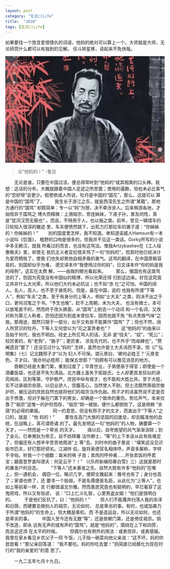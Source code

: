 ```yaml
---
layout: post
category: "生活||Life"
title:  "2020"
tags: [生活||Life]
---
```


如果要找一个饱含爱恨情仇的词语，他妈的绝对可以算上一个。大师就是大师，无论研究什么都可以有独到的见解。
任斗转星移，读起来不免快哉。


![](/images/2021/lx.jfif) 


>论“他妈的！”  -鲁迅



　　无论是谁，只要在中国过活，便总得常听到“他妈的”或其相类的口头禅。我
想：这话的分布，大概就跟着中国人足迹之所至罢；使用的遍数，怕也未必比客气
的“您好呀”会更少。假使依或人所说，牡丹是中国的“国花”，那么，这就可以
算是中国的“国骂”了。
　　我生长于浙江之东，就是西滢先生之所谓“某籍”。那地方通行的“国骂”
却颇简单：专一以“妈”为限，决不牵涉余人。后来稍游各地，才始惊异于国骂之
博大而精微：上溯祖宗，旁连姊妹，下递子孙，普及同性，真是“犹河汉而无极也”
。而且，不特用于人，也以施之兽。前年，曾见一辆煤车的只轮陷入很深的辙迹
里，车夫便愤然跳下，出死力打那拉车的骡子道：“你姊姊的！你姊姊的！”
　　别的国度里怎样，我不知道。单知道诺威人Hamsun有一本小说叫《饥饿》，
粗野的口吻是很多的，但我并不见这一类话。Gorky所写的小说中多无赖汉，就我
所看过的而言，也没有这骂法。惟独Artzybashev在《工人绥惠略夫》里，却使无
抵抗主义者亚拉借夫骂了一句“你妈的”。但其时他已经决计为爱而牺牲了，使我
们也失却笑他自相矛盾的勇气。这骂的翻译，在中国原极容易的，别国却似乎为难，
德文译本作“我使用过你的妈”，日文译本作“你的妈是我的母狗”。这实在太费
解，——由我的眼光看起来。
　　那么，俄国也有这类骂法的了，但因为究竟没有中国似的精博，所以光荣还得
归到这边来。好在这究竟又并非什么大光荣，所以他们大约未必抗议；也不如“赤
化”之可怕，中国的阔人，名人，高人，也不至于骇死的。但是，虽在中国，说的
也独有所谓“下等人”，例如“车夫”之类，至于有身分的上等人，例如“士大夫”
之类，则决不出之于口，更何况笔之于书。“予生也晚”，赶不上周朝，未为大夫，
也没有做士，本可以放笔直干的，然而终于改头换面，从“国骂”上削去一个动词
和一个名词，又改对称为第三人称者，恐怕还因为到底未曾拉车，因而也就不免
“有点贵族气味”之故。那用途，既然只限于一部分，似乎又有些不能算作“国骂”
了；但也不然，阔人所赏识的牡丹，下等人又何尝以为“花之富贵者也”？
　　这“他妈的”的由来以及始于何代，我也不明白。经史上所见骂人的话，无非
是“役夫”，“奴”，“死公”；较厉害的，有“老狗”，“貉子”；更厉害，
涉及先代的，也不外乎“而母婢也”，“赘阉遗丑”罢了！还没见过什么“妈的”
怎样，虽然也许是士大夫讳而不录。但《广弘明集》（七）记北魏邢子才“以为
妇人不可保。谓元景曰，‘卿何必姓王？’元景变色。子才曰，‘我亦何必姓邢；
能保五世耶？’”则颇有可以推见消息的地方。
　　晋朝已经是大重门第，重到过度了；华胄世业，子弟便易于得官；即使是一个
酒囊饭袋，也还是不失为清品。北方疆土虽失于拓跋氏，士人却更其发狂似的讲
究阀阅，区别等第，守护极严。庶民中纵有俊才，也不能和大姓比并。至于大姓，
实不过承祖宗余荫，以旧业骄人，空腹高心，当然使人不耐。但士流既然用祖宗做
护符，被压迫的庶民自然也就将他们的祖宗当作仇敌。邢子才的话虽然说不定是否
出于愤激，但对于躲在门第下的男女，却确是一个致命的重伤。势位声气，本来仅
靠了“祖宗”这惟一的护符而存，“祖宗”倘一被毁，便什么都倒败了。这是倚赖
“余荫”的必得的果报。
　　同一的意思，但没有邢子才的文才，而直出于“下等人”之口的，就是：“他
妈的！”
　　要攻击高门大族的坚固的旧堡垒，却去瞄准他的血统，在战略上，真可谓奇谲
的了。最先发明这一句“他妈的”的人物，确要算一个天才，——然而是一个卑劣
的天才。
　　唐以后，自夸族望的风气渐渐消除；到了金元，已奉夷狄为帝王，自不妨拜屠
沽作卿士，“等”的上下本该从此有些难定了，但偏还有人想辛辛苦苦地爬进“上
等”去。刘时中的曲子里说：“堪笑这没见识街市匹夫，好打那好顽劣。江湖伴
侣，旋将表德官名相体呼，声音多厮称，字样不寻俗。听我一个个细数：粜米的唤
子良；卖肉的呼仲甫……开张卖饭的呼君宝；磨面登罗底叫德夫：何足云乎？！”
（《乐府新编阳春白雪》三）这就是那时的暴发户的丑态。
　　“下等人”还未暴发之先，自然大抵有许多“他妈的”在嘴上，但一遇机会，
偶窃一位，略识几字，便即文雅起来：雅号也有了；身分也高了；家谱也修了，还
要寻一个始祖，不是名儒便是名臣。从此化为“上等人”，也如上等前辈一样，言
行都很温文尔雅。然而愚民究竟也有聪明的，早已看穿了这鬼把戏，所以又有俗谚，
说：“口上仁义礼智，心里男盗女娼！”他们是很明白的。
　　于是他们反抗了，曰：“他妈的！”
　　但人们不能蔑弃扫荡人我的余泽和旧荫，而硬要去做别人的祖宗，无论如何，
总是卑劣的事。有时，也或加暴力于所谓“他妈的”的生命上，但大概是乘机，而
不是造运会，所以无论如何，也还是卑劣的事。
　　中国人至今还有无数“等”，还是依赖门第，还是倚仗祖宗。倘不改造，即永
远有无声的或有声的“国骂”。就是“他妈的”，围绕在上下和四旁，而且这还须
在太平的时候。
　　但偶尔也有例外的用法：或表惊异，或表感服。我曾在家乡看见乡农父子一同
午饭，儿子指一碗菜向他父亲说：“这不坏，妈的你尝尝看！”那父亲回答道：
“我不要吃。妈的你吃去罢！”则简直已经醇化为现在时行的“我的亲爱的”的意
思了。

　　一九二五年七月十九日。

